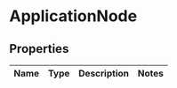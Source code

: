 
# ApplicationNode

## Properties
Name | Type | Description | Notes
------------ | ------------- | ------------- | -------------



